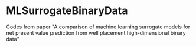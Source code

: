 # MLSurrogateBinaryData
Codes from paper "A comparison of machine learning surrogate models for net present value prediction from well placement high-dimensional binary data"
